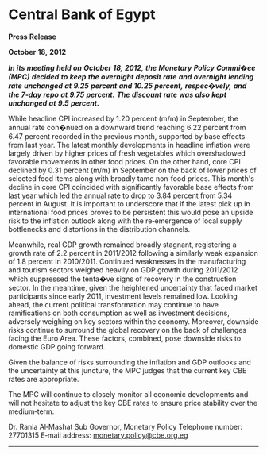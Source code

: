 # Central Bank of Egypt 

**Press** **Release**

**October** **18,** **2012**

**_In_** **_its_** **_meeting_** **_held_** **_on_** **_October_** **_18,_** **_2012,_** **_the_** **_Monetary_** **_Policy_** **_Commi�ee_** **_(MPC)_**
**_decided_** **_to_** **_keep_** **_the_** **_overnight_** **_deposit_** **_rate_** **_and_** **_overnight_** **_lending_** **_rate_** **_unchanged_** **_at_**
**_9.25_** **_percent_** **_and_** **_10.25_** **_percent,_** **_respec�vely,_** **_and_** **_the_** **_7‐day_** **_repo_** **_at_** **_9.75_** **_percent._** **_The_**
**_discount_** **_rate_** **_was_** **_also_** **_kept_** **_unchanged_** **_at_** **_9.5_** **_percent._**

While headline CPI increased by 1.20 percent (m/m) in September, the annual rate
con�nued on a downward trend reaching 6.22 percent from 6.47 percent recorded in
the previous month, supported by base effects from last year. The latest monthly
developments in headline inflation were largely driven by higher prices of fresh
vegetables which overshadowed favorable movements in other food prices. On the
other hand, core CPI declined by 0.31 percent (m/m) in September on the back of lower
prices of selected food items along with broadly tame non‐food prices. This month's
decline in core CPI coincided with significantly favorable base effects from last year
which led the annual rate to drop to 3.84 percent from 5.34 percent in August. It is
important to underscore that if the latest pick up in international food prices proves to
be persistent this would pose an upside risk to the inflation outlook along with the
re‐emergence of local supply bottlenecks and distortions in the distribution channels.

Meanwhile, real GDP growth remained broadly stagnant, registering a growth rate of
2.2 percent in 2011/2012 following a similarly weak expansion of 1.8 percent in
2010/2011. Continued weaknesses in the manufacturing and tourism sectors weighed
heavily on GDP growth during 2011/2012 which suppressed the tenta�ve signs of
recovery in the construction sector. In the meantime, given the heightened
uncertainty that faced market participants since early 2011, investment levels
remained low. Looking ahead, the current political transformation may continue to
have ramifications on both consumption as well as investment decisions, adversely
weighing on key sectors within the economy. Moreover, downside risks continue
to surround the global recovery on the back of challenges facing the Euro Area.
These factors, combined, pose downside risks to domestic GDP going forward.

Given the balance of risks surrounding the inflation and GDP outlooks and the
uncertainty at this juncture, the MPC judges that the current key CBE rates are
appropriate.

The MPC will continue to closely monitor all economic developments and will not
hesitate to adjust the key CBE rates to ensure price stability over the
medium‐term.

Dr. Rania Al‐Mashat
Sub Governor, Monetary Policy
Telephone number: 27701315
E‐mail address: monetary.policy@cbe.org.eg


-----

